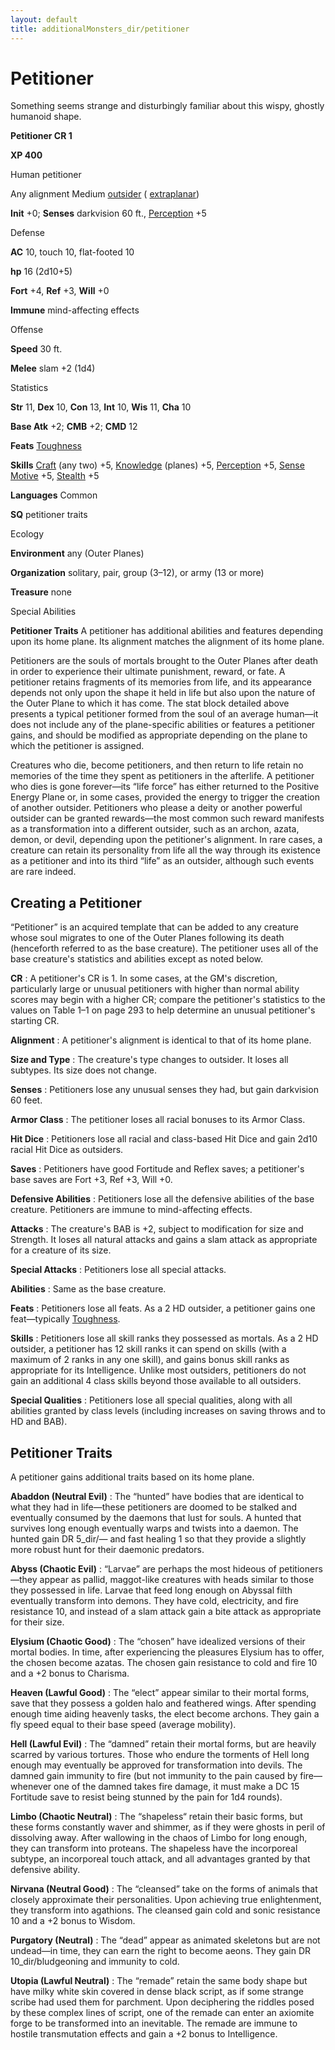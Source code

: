 ```yaml
---
layout: default
title: additionalMonsters_dir/petitioner
---
```

# Petitioner

Something seems strange and disturbingly familiar about this wispy, ghostly humanoid shape.

**Petitioner CR 1**

**XP 400**

Human petitioner

Any alignment Medium [outsider](monsters_dir/creatureTypes#_outsider) ( [extraplanar](monsters_dir/creatureTypes#_extraplanar-subtype))

**Init** +0; **Senses** darkvision 60 ft., [Perception](additionalMonsters_dir/../skills_dir/perception#_perception) +5

Defense

**AC** 10, touch 10, flat-footed 10

**hp** 16 (2d10+5)

**Fort** +4, **Ref** +3, **Will** +0

**Immune** mind-affecting effects

Offense

**Speed** 30 ft.

**Melee** slam +2 (1d4)

Statistics

**Str** 11, **Dex** 10, **Con** 13, **Int** 10, **Wis** 11, **Cha** 10

**Base Atk** +2; **CMB** +2; **CMD** 12

**Feats** [Toughness](additionalMonsters_dir/../feats#_toughness)

**Skills** [Craft](additionalMonsters_dir/../skills_dir/craft#_craft) (any two) +5, [Knowledge](additionalMonsters_dir/../skills_dir/knowledge#_knowledge) (planes) +5, [Perception](additionalMonsters_dir/../skills_dir/perception#_perception) +5, [Sense Motive](additionalMonsters_dir/../skills_dir/senseMotive#_sense-motive) +5, [Stealth](additionalMonsters_dir/../skills_dir/stealth#_stealth) +5

**Languages** Common

**SQ** petitioner traits

Ecology

**Environment** any (Outer Planes)

**Organization** solitary, pair, group (3–12), or army (13 or more)

**Treasure** none

Special Abilities

**Petitioner Traits** A petitioner has additional abilities and features depending upon its home plane. Its alignment matches the alignment of its home plane.

Petitioners are the souls of mortals brought to the Outer Planes after death in order to experience their ultimate punishment, reward, or fate. A petitioner retains fragments of its memories from life, and its appearance depends not only upon the shape it held in life but also upon the nature of the Outer Plane to which it has come. The stat block detailed above presents a typical petitioner formed from the soul of an average human—it does not include any of the plane-specific abilities or features a petitioner gains, and should be modified as appropriate depending on the plane to which the petitioner is assigned.

Creatures who die, become petitioners, and then return to life retain no memories of the time they spent as petitioners in the afterlife. A petitioner who dies is gone forever—its “life force” has either returned to the Positive Energy Plane or, in some cases, provided the energy to trigger the creation of another outsider. Petitioners who please a deity or another powerful outsider can be granted rewards—the most common such reward manifests as a transformation into a different outsider, such as an archon, azata, demon, or devil, depending upon the petitioner's alignment. In rare cases, a creature can retain its personality from life all the way through its existence as a petitioner and into its third “life” as an outsider, although such events are rare indeed.

## Creating a Petitioner

“Petitioner” is an acquired template that can be added to any creature whose soul migrates to one of the Outer Planes following its death (henceforth referred to as the base creature). The petitioner uses all of the base creature's statistics and abilities except as noted below.

**CR** : A petitioner's CR is 1. In some cases, at the GM's discretion, particularly large or unusual petitioners with higher than normal ability scores may begin with a higher CR; compare the petitioner's statistics to the values on Table 1–1 on page 293 to help determine an unusual petitioner's starting CR.

**Alignment** : A petitioner's alignment is identical to that of its home plane.

**Size and Type** : The creature's type changes to outsider. It loses all subtypes. Its size does not change.

**Senses** : Petitioners lose any unusual senses they had, but gain darkvision 60 feet.

**Armor Class** : The petitioner loses all racial bonuses to its Armor Class.

**Hit Dice** : Petitioners lose all racial and class-based Hit Dice and gain 2d10 racial Hit Dice as outsiders.

**Saves** : Petitioners have good Fortitude and Reflex saves; a petitioner's base saves are Fort +3, Ref +3, Will +0.

**Defensive Abilities** : Petitioners lose all the defensive abilities of the base creature. Petitioners are immune to mind-affecting effects.

**Attacks** : The creature's BAB is +2, subject to modification for size and Strength. It loses all natural attacks and gains a slam attack as appropriate for a creature of its size.

**Special Attacks** : Petitioners lose all special attacks.

**Abilities** : Same as the base creature.

**Feats** : Petitioners lose all feats. As a 2 HD outsider, a petitioner gains one feat—typically [Toughness](additionalMonsters_dir/../feats#_toughness).

**Skills** : Petitioners lose all skill ranks they possessed as mortals. As a 2 HD outsider, a petitioner has 12 skill ranks it can spend on skills (with a maximum of 2 ranks in any one skill), and gains bonus skill ranks as appropriate for its Intelligence. Unlike most outsiders, petitioners do not gain an additional 4 class skills beyond those available to all outsiders.

**Special Qualities** : Petitioners lose all special qualities, along with all abilities granted by class levels (including increases on saving throws and to HD and BAB).

## Petitioner Traits

A petitioner gains additional traits based on its home plane.

**Abaddon (Neutral Evil)** : The “hunted” have bodies that are identical to what they had in life—these petitioners are doomed to be stalked and eventually consumed by the daemons that lust for souls. A hunted that survives long enough eventually warps and twists into a daemon. The hunted gain DR 5_dir/— and fast healing 1 so that they provide a slightly more robust hunt for their daemonic predators.

**Abyss (Chaotic Evil)** : “Larvae” are perhaps the most hideous of petitioners—they appear as pallid, maggot-like creatures with heads similar to those they possessed in life. Larvae that feed long enough on Abyssal filth eventually transform into demons. They have cold, electricity, and fire resistance 10, and instead of a slam attack gain a bite attack as appropriate for their size.

**Elysium (Chaotic Good)** : The “chosen” have idealized versions of their mortal bodies. In time, after experiencing the pleasures Elysium has to offer, the chosen become azatas. The chosen gain resistance to cold and fire 10 and a +2 bonus to Charisma.

**Heaven (Lawful Good)** : The “elect” appear similar to their mortal forms, save that they possess a golden halo and feathered wings. After spending enough time aiding heavenly tasks, the elect become archons. They gain a fly speed equal to their base speed (average mobility).

**Hell (Lawful Evil)** : The “damned” retain their mortal forms, but are heavily scarred by various tortures. Those who endure the torments of Hell long enough may eventually be approved for transformation into devils. The damned gain immunity to fire (but not immunity to the pain caused by fire—whenever one of the damned takes fire damage, it must make a DC 15 Fortitude save to resist being stunned by the pain for 1d4 rounds).

**Limbo (Chaotic Neutral)** : The “shapeless“ retain their basic forms, but these forms constantly waver and shimmer, as if they were ghosts in peril of dissolving away. After wallowing in the chaos of Limbo for long enough, they can transform into proteans. The shapeless have the incorporeal subtype, an incorporeal touch attack, and all advantages granted by that defensive ability.

**Nirvana (Neutral Good)** : The “cleansed” take on the forms of animals that closely approximate their personalities. Upon achieving true enlightenment, they transform into agathions. The cleansed gain cold and sonic resistance 10 and a +2 bonus to Wisdom.

**Purgatory (Neutral)** : The “dead” appear as animated skeletons but are not undead—in time, they can earn the right to become aeons. They gain DR 10_dir/bludgeoning and immunity to cold.

**Utopia (Lawful Neutral)** : The “remade” retain the same body shape but have milky white skin covered in dense black script, as if some strange scribe had used them for parchment. Upon deciphering the riddles posed by these complex lines of script, one of the remade can enter an axiomite forge to be transformed into an inevitable. The remade are immune to hostile transmutation effects and gain a +2 bonus to Intelligence.

